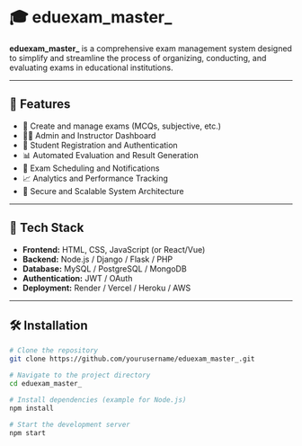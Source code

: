 # 🎓 eduexam_master_

**eduexam_master_** is a comprehensive exam management system designed to simplify and streamline the process of organizing, conducting, and evaluating exams in educational institutions.

---

## 📌 Features

- 📝 Create and manage exams (MCQs, subjective, etc.)
- 👨‍🏫 Admin and Instructor Dashboard
- 🎯 Student Registration and Authentication
- 📊 Automated Evaluation and Result Generation
- 📅 Exam Scheduling and Notifications
- 📈 Analytics and Performance Tracking
- 🔐 Secure and Scalable System Architecture

---

## 🚀 Tech Stack

- **Frontend:** HTML, CSS, JavaScript (or React/Vue)
- **Backend:** Node.js / Django / Flask / PHP
- **Database:** MySQL / PostgreSQL / MongoDB
- **Authentication:** JWT / OAuth
- **Deployment:** Render / Vercel / Heroku / AWS

---

## 🛠️ Installation

```bash
# Clone the repository
git clone https://github.com/yourusername/eduexam_master_.git

# Navigate to the project directory
cd eduexam_master_

# Install dependencies (example for Node.js)
npm install

# Start the development server
npm start
